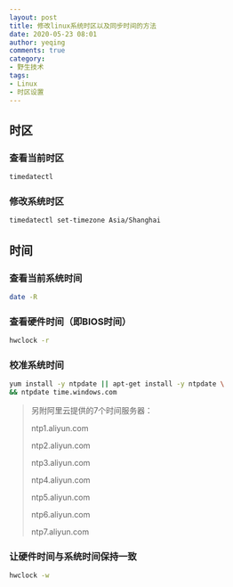 ```yaml
---
layout: post
title: 修改linux系统时区以及同步时间的方法
date: 2020-05-23 08:01
author: yeqing
comments: true
category:
- 野生技术
tags:
- Linux
- 时区设置
---
```


## 时区

### 查看当前时区

```bash
timedatectl
```

### 修改系统时区

```bash
timedatectl set-timezone Asia/Shanghai
```

## 时间

### 查看当前系统时间

```bash
date -R
```

### 查看硬件时间（即BIOS时间）

```bash
hwclock -r
```

### 校准系统时间

```bash
yum install -y ntpdate || apt-get install -y ntpdate \
&& ntpdate time.windows.com
```

> 另附阿里云提供的7个时间服务器：
>
> ntp1.aliyun.com
>
> ntp2.aliyun.com
>
> ntp3.aliyun.com
>
> ntp4.aliyun.com
>
> ntp5.aliyun.com
>
> ntp6.aliyun.com
>
> ntp7.aliyun.com

### 让硬件时间与系统时间保持一致

```bash
hwclock -w
```

